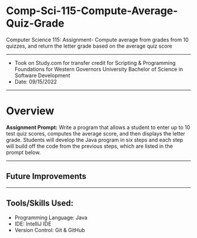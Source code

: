 # Comp-Sci-115-Compute-Average-Quiz-Grade
Computer Science 115: Assignment- Compute average from grades from 10 quizzes, and return the letter grade based on the average quiz score

---

* Took on Study.com for transfer credit for Scripting & Programming Foundations for Western Governors University Bachelor of Science in Software Development
* Date: 09/15/2022


---

# Overview

**Assignment Prompt:**
Write a program that allows a student to enter up to 10 test quiz scores, computes the average score, and then displays the letter grade. 
Students will develop the Java program in six steps and each step will build off the code from the previous steps, which are listed in the prompt below.

---

## Future Improvements

---
## Tools/Skills Used:

* Programming Language: Java
* IDE: IntelliJ IDE
* Version Control: Git & GitHub

